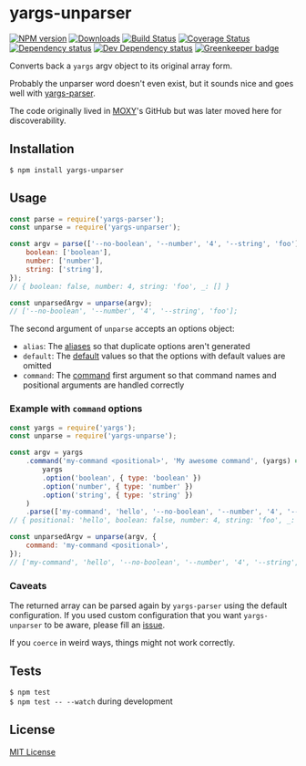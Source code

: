 # yargs-unparser

[![NPM version][npm-image]][npm-url] [![Downloads][downloads-image]][npm-url] [![Build Status][travis-image]][travis-url] [![Coverage Status][codecov-image]][codecov-url] [![Dependency status][david-dm-image]][david-dm-url] [![Dev Dependency status][david-dm-dev-image]][david-dm-dev-url] [![Greenkeeper badge][greenkeeper-image]][greenkeeper-url]

[npm-url]:https://npmjs.org/package/yargs-unparser
[npm-image]:http://img.shields.io/npm/v/yargs-unparser.svg
[downloads-image]:http://img.shields.io/npm/dm/yargs-unparser.svg
[travis-url]:https://travis-ci.org/yargs/yargs-unparser
[travis-image]:http://img.shields.io/travis/yargs/yargs-unparser/master.svg
[codecov-url]:https://codecov.io/gh/yargs/yargs-unparser
[codecov-image]:https://img.shields.io/codecov/c/github/yargs/yargs-unparser/master.svg
[david-dm-url]:https://david-dm.org/yargs/yargs-unparser
[david-dm-image]:https://img.shields.io/david/yargs/yargs-unparser.svg
[david-dm-dev-url]:https://david-dm.org/yargs/yargs-unparser?type=dev
[david-dm-dev-image]:https://img.shields.io/david/dev/yargs/yargs-unparser.svg
[greenkeeper-image]:https://badges.greenkeeper.io/yargs/yargs-unparser.svg
[greenkeeper-url]:https://greenkeeper.io

Converts back a `yargs` argv object to its original array form.

Probably the unparser word doesn't even exist, but it sounds nice and goes well with [yargs-parser](https://github.com/yargs/yargs-parser).

The code originally lived in [MOXY](https://github.com/moxystudio)'s GitHub but was later moved here for discoverability.


## Installation

`$ npm install yargs-unparser`


## Usage

```js
const parse = require('yargs-parser');
const unparse = require('yargs-unparser');

const argv = parse(['--no-boolean', '--number', '4', '--string', 'foo'], {
    boolean: ['boolean'],
    number: ['number'],
    string: ['string'],
});
// { boolean: false, number: 4, string: 'foo', _: [] }

const unparsedArgv = unparse(argv);
// ['--no-boolean', '--number', '4', '--string', 'foo'];
```

The second argument of `unparse` accepts an options object:

- `alias`: The [aliases](https://github.com/yargs/yargs-parser#requireyargs-parserargs-opts) so that duplicate options aren't generated
- `default`: The [default](https://github.com/yargs/yargs-parser#requireyargs-parserargs-opts) values so that the options with default values are omitted
- `command`: The [command](https://github.com/yargs/yargs/blob/master/docs/advanced.md#commands) first argument so that command names and positional arguments are handled correctly

### Example with `command` options

```js
const yargs = require('yargs');
const unparse = require('yargs-unparse');

const argv = yargs
    .command('my-command <positional>', 'My awesome command', (yargs) =>
        yargs
        .option('boolean', { type: 'boolean' })
        .option('number', { type: 'number' })
        .option('string', { type: 'string' })
    )
    .parse(['my-command', 'hello', '--no-boolean', '--number', '4', '--string', 'foo']);
// { positional: 'hello', boolean: false, number: 4, string: 'foo', _: ['my-command'] }

const unparsedArgv = unparse(argv, {
    command: 'my-command <positional>',
});
// ['my-command', 'hello', '--no-boolean', '--number', '4', '--string', 'foo'];
```

### Caveats

The returned array can be parsed again by `yargs-parser` using the default configuration. If you used custom configuration that you want `yargs-unparser` to be aware, please fill an [issue](https://github.com/yargs/yargs-unparser/issues).

If you `coerce` in weird ways, things might not work correctly.


## Tests

`$ npm test`   
`$ npm test -- --watch` during development


## License

[MIT License](http://opensource.org/licenses/MIT)
